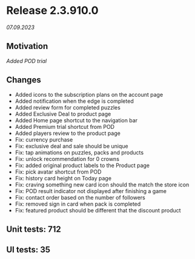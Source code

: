 # Release 2.3.910.0

_07.09.2023_

## Motivation

_Added POD trial_

## Changes

- Added icons to the subscription plans on the account page
- Added notification when the edge is completed
- Added review form for completed puzzles
- Added Exclusive Deal to product page
- Added Home page shortcut to the navigation bar
- Added Premium trial shortcut from POD
- Added players review to the product page
- Fix: currency purchase
- Fix: exclusive deal and sale should be unique
- Fix: tap animations on puzzles, packs and products
- Fix: unlock recommendation for 0 crowns
- Fix: added original product labels to the Product page
- Fix: pick avatar shortcut from POD
- Fix: history card height on Today page
- Fix: craving something new card icon should the match the store icon
- Fix: POD result indicator not displayed after finishing a game
- Fix: contact order based on the number of followers
- Fix: removed sign in card when pack is completed
- Fix: featured product should be different that the discount product

## Unit tests: 712

## UI tests: 35

